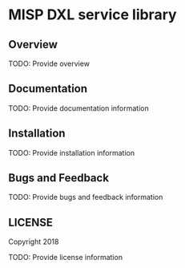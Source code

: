 # MISP DXL service library

## Overview

TODO: Provide overview

## Documentation

TODO: Provide documentation information

## Installation

TODO: Provide installation information

## Bugs and Feedback

TODO: Provide bugs and feedback information

## LICENSE

Copyright 2018

TODO: Provide license information

